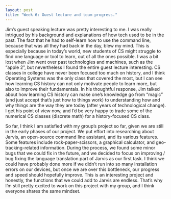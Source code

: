 ```yaml
---
layout: post
title: "Week 6: Guest lecture and team progress."
---
```


Jim’s guest speaking lecture was pretty interesting to me. I was really intrigued by his background and explanations of how tech used to be in the past. The fact that he had to self-learn how to use the command line, because that was all they had back in the day, blew my mind. This is especially because in today’s world, new students of CS might struggle to find one language or tool to learn, out of all the ones possible. I was a bit lost when Jim went over past technologies and machines, such as the “apple 2”, but nevertheless I found the entire guest lecture interesting. CS classes in college have never been focused too much on history, and I think Operating Systems was the only class that covered the most, but I can see how learning CS history can not only motivate people to learn more, but also to improve their fundamentals. In his thoughtful response, Jim talked about how learning CS history can make one’s knowledge go from “magic” (and just accept that’s just how to things work) to understanding how and why things are the way they are today (after years of technological change). I get his point of view now, and I’d be very happy to trade some of the numerical CS classes (discrete math) for a history-focused CS class.

<!--more-->

So far, I think I am satisfied with my group’s project so far, given we are still in the early phases of our project. We put effort into researching about Jarvis, an open-source command line assistant, and its various features. Some features include rock-paper-scissors, a graphical calculator, and geo-tracking-related information. During the process, we found some minor bugs that we could fix in the future, and we decided to focus on improving / bug fixing the language translation part of Jarvis as our first task. I think we could have probably done more if we didn’t run into so many installation errors on our devices, but once we are over this bottleneck, our progress and speed should hopefully improve. This is an interesting project and honestly, the functions that we could add to Jarvis are endless. That’s why I’m still pretty excited to work on this project with my group, and I think everyone shares the same mindset. 











